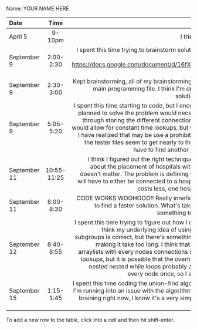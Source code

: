 Name: YOUR NAME HERE

| Date         |    Time     |                                                                                                                                                                                                                                                                                                                                                                                                                                                                                                                                                                                                      Update |
|:-------------|:-----------:|------------------------------------------------------------------------------------------------------------------------------------------------------------------------------------------------------------------------------------------------------------------------------------------------------------------------------------------------------------------------------------------------------------------------------------------------------------------------------------------------------------------------------------------------------------------------------------------------------------:|
| April 5      |   9-10pm    |                                                                                                                                                                                                                                                                                                                                                                                                                                                                                                                                                                  I tried to write abstract, efficient code. |
| September 9  |  2:00-2:30  |                                                                                                                                                                                                                                                                                                                                                                                                          I spent this time trying to brainstorm solutions. Here's the link for the google doc I was using: https://docs.google.com/document/d/16fX3KIuMJm1qSx4kEG9SrR_zLgxet-DhEISm5DfCtiU/edit?usp=sharing |
| September 9  |  2:30-3:00  |                                                                                                                                                                                                                                                                                                                                                                                                             Kept brainstorming, all of my brainstorming this time was in comments on the main programming file. I think I'm drawing closer to the most effective solution but I still need to do more work. |
| September 9  |  5:05-5:20  |                                                                    I spent this time starting to code, but I encountered a problem. The way I had planned to solve the problem would necessitate fully building the graph out through storing the different connections each city has in a 2D array. This would allow for constant time lookups, but what as I've thought about it more, I have realized that may be use a prohibitive amount of storage. As some of the tester files seem to get nearly to the 10s of thousands of cities, I may have to find another solution that is less storage heavy. |
| September 11 | 10:55-11:25 |                                                                                                                                                                                                                                      I think I figured out the right technique now. WHile earlier, I was worried about the placement of hospitals within the subgroups, I realized that it doesn't matter. The problem is defining the sub groups, and since all cities will have to either be connected to a hospital or have one, and a connection costs less, one hospital per sub group will be enough. |
| September 11 |  8:00-8:30  |                                                                                                                                                                                                                                                                                                                                                                                                               CODE WORKS WOOHOOO!! Really inneficient though. Tomorrow, I will work to find a faster solution. What's taking so long right now probably has something to do with the nested while loops :). |
| September 12 |  8:40-8:55  | I spent this time trying to figure out how I can make my code more efficient. I think my underlying idea of using breadth first search to define the subgroups is correct, but there's something about the implementation that is making it take too long. I think that my method of creating an array of arraylists with every nodes connections speeds it up through constant time lookups, but it is possible that the overhead makes it not worth it. Also, the nested nested while loops probably aren't the best, but it still only visits every node once, so I am not quite sure what the issue is. |
| September 15 |  1:15-1:45  |                                                                                                                                                                                                                                                                                                                                                I spent this time coding the union-find algorithm. I didn't quite finish because I'm running into an issue with the algorithm overwriting unions (my brain isn't braining right now, I know it's a very simple issue that I just can't see), but I am close. |


To add a new row to the table, click into a cell and then hit shift-enter.
